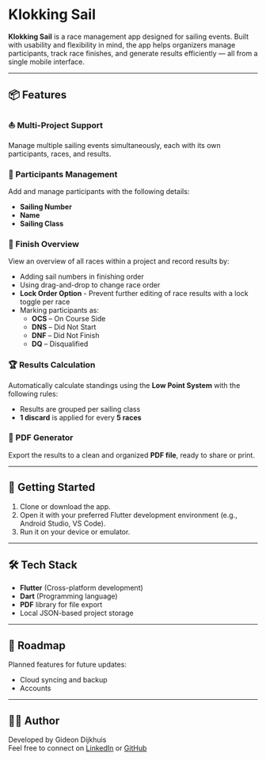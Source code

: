 # Klokking Sail

**Klokking Sail** is a race management app designed for sailing events. Built with usability and flexibility in mind, the app helps organizers manage participants, track race finishes, and generate results efficiently — all from a single mobile interface.

---

## 📦 Features

### ⛵️ Multi-Project Support
Manage multiple sailing events simultaneously, each with its own participants, races, and results.

### 👥 Participants Management
Add and manage participants with the following details:
- **Sailing Number**
- **Name**
- **Sailing Class**

### 🏁 Finish Overview
View an overview of all races within a project and record results by:
- Adding sail numbers in finishing order
- Using drag-and-drop to change race order
- **Lock Order Option** - Prevent further editing of race results with a lock toggle per race
- Marking participants as:
  - **OCS** – On Course Side
  - **DNS** – Did Not Start
  - **DNF** – Did Not Finish
  - **DQ** – Disqualified

### 🏆 Results Calculation
Automatically calculate standings using the **Low Point System** with the following rules:
- Results are grouped per sailing class
- **1 discard** is applied for every **5 races**

### 🧾 PDF Generator
Export the results to a clean and organized **PDF file**, ready to share or print.

---

## 📲 Getting Started

1. Clone or download the app.
2. Open it with your preferred Flutter development environment (e.g., Android Studio, VS Code).
3. Run it on your device or emulator.

---

## 🛠️ Tech Stack

- **Flutter** (Cross-platform development)
- **Dart** (Programming language)
- **PDF** library for file export
- Local JSON-based project storage

---

## 🚧 Roadmap

Planned features for future updates:
- Cloud syncing and backup
- Accounts

---

## 👨‍💻 Author

Developed by Gideon Dijkhuis  
Feel free to connect on [LinkedIn](https://www.linkedin.com/in/gideon-dijkhuis-69a18628a/) or [GitHub](https://github.com/gadijkhuis)  
